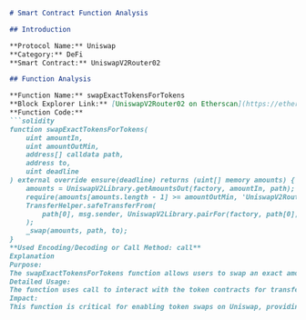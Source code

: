 ```markdown
# Smart Contract Function Analysis

## Introduction

**Protocol Name:** Uniswap  
**Category:** DeFi  
**Smart Contract:** UniswapV2Router02

## Function Analysis

**Function Name:** swapExactTokensForTokens  
**Block Explorer Link:** [UniswapV2Router02 on Etherscan](https://etherscan.io/address/0x5C69bEe701ef814a2B6a3EDD4B1652CB9cc5aA6f#code)  
**Function Code:**  
```solidity
function swapExactTokensForTokens(
    uint amountIn,
    uint amountOutMin,
    address[] calldata path,
    address to,
    uint deadline
) external override ensure(deadline) returns (uint[] memory amounts) {
    amounts = UniswapV2Library.getAmountsOut(factory, amountIn, path);
    require(amounts[amounts.length - 1] >= amountOutMin, 'UniswapV2Router: INSUFFICIENT_OUTPUT_AMOUNT');
    TransferHelper.safeTransferFrom(
        path[0], msg.sender, UniswapV2Library.pairFor(factory, path[0], path[1]), amounts[0]
    );
    _swap(amounts, path, to);
}
**Used Encoding/Decoding or Call Method: call**
Explanation
Purpose:
The swapExactTokensForTokens function allows users to swap an exact amount of input tokens for as many output tokens as possible, provided the output meets the minimum specified.
Detailed Usage:
The function uses call to interact with the token contracts for transferring tokens. It calculates the amounts and performs the swap operations through internal functions.
Impact:
This function is critical for enabling token swaps on Uniswap, providing liquidity and facilitating decentralized trading on the platform.
